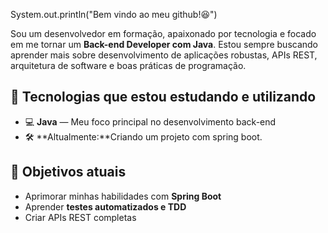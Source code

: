 System.out.println("Bem vindo ao meu github!😆")

Sou um desenvolvedor em formação, apaixonado por tecnologia e focado em me tornar um **Back-end Developer com Java**. Estou sempre buscando aprender mais sobre desenvolvimento de aplicações robustas, APIs REST, arquitetura de software e boas práticas de programação.

## 🚀 Tecnologias que estou estudando e utilizando

- 💻 **Java** — Meu foco principal no desenvolvimento back-end
- 🛠️ **Altualmente:**Criando um projeto com spring boot.

## 🎯 Objetivos atuais

- Aprimorar minhas habilidades com **Spring Boot**
- Aprender **testes automatizados e TDD**
- Criar APIs REST completas

